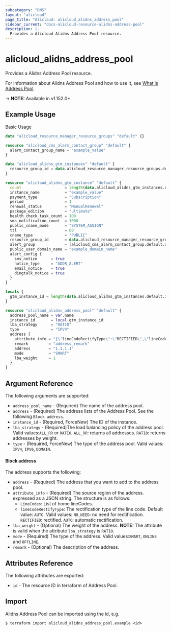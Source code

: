 ```yaml
---
subcategory: "DNS"
layout: "alicloud"
page_title: "Alicloud: alicloud_alidns_address_pool"
sidebar_current: "docs-alicloud-resource-alidns-address-pool"
description: |-
  Provides a Alicloud Alidns Address Pool resource.
---
```


# alicloud\_alidns\_address\_pool

Provides a Alidns Address Pool resource.

For information about Alidns Address Pool and how to use it, see [What is Address Pool](https://www.alibabacloud.com/help/doc-detail/189621.html).

-> **NOTE:** Available in v1.152.0+.

## Example Usage

Basic Usage

```terraform
data "alicloud_resource_manager_resource_groups" "default" {}

resource "alicloud_cms_alarm_contact_group" "default" {
  alarm_contact_group_name = "example_value"
}

data "alicloud_alidns_gtm_instances" "default" {
  resource_group_id = data.alicloud_resource_manager_resource_groups.default.groups.0.id
}

resource "alicloud_alidns_gtm_instance" "default" {
  count                   = length(data.alicloud_alidns_gtm_instances.default.ids) > 0 ? 0 : 1
  instance_name           = "example_value"
  payment_type            = "Subscription"
  period                  = 1
  renewal_status          = "ManualRenewal"
  package_edition         = "ultimate"
  health_check_task_count = 100
  sms_notification_count  = 1000
  public_cname_mode       = "SYSTEM_ASSIGN"
  ttl                     = 60
  cname_type              = "PUBLIC"
  resource_group_id       = data.alicloud_resource_manager_resource_groups.default.groups.0.id
  alert_group             = [alicloud_cms_alarm_contact_group.default.alarm_contact_group_name]
  public_user_domain_name = "example_domain_name"
  alert_config {
    sms_notice      = true
    notice_type     = "ADDR_ALERT"
    email_notice    = true
    dingtalk_notice = true
  }
}

locals {
  gtm_instance_id = length(data.alicloud_alidns_gtm_instances.default.ids) > 0 ? data.alicloud_alidns_gtm_instances.default.ids[0] : concat(alicloud_alidns_gtm_instance.default.*.id, [""])[0]
}

resource "alicloud_alidns_address_pool" "default" {
  address_pool_name = var.name
  instance_id       = local.gtm_instance_id
  lba_strategy      = "RATIO"
  type              = "IPV4"
  address {
    attribute_info = "{\"lineCodeRectifyType\":\"RECTIFIED\",\"lineCodes\":[\"os_namerica_us\"]}"
    remark         = "address_remark"
    address        = "1.1.1.1"
    mode           = "SMART"
    lba_weight     = 1
  }
}
```

## Argument Reference

The following arguments are supported:
* `address_pool_name` - (Required) The name of the address pool.
* `address` - (Required) The address lists of the Address Pool. See the following `Block address`.
* `instance_id` - (Required, ForceNew) The ID of the instance.
* `lba_strategy` - (Required)The load balancing policy of the address pool. Valid values:`ALL_RR` or `RATIO`. `ALL_RR`: returns all addresses. `RATIO`: returns addresses by weight.
* `type` - (Required, ForceNew) The type of the address pool. Valid values: `IPV4`, `IPV6`, `DOMAIN`.

#### Block address

The address supports the following:
* `address` - (Required) The address that you want to add to the address pool.
* `attribute_info` - (Required) The source region of the address. expressed as a JSON string. The structure is as follows:
  * `LineCodes`: List of home lineCodes.
  * `lineCodeRectifyType`: The rectification type of the line code. Default value: `AUTO`. Valid values: `NO_NEED`: no need for rectification. `RECTIFIED`: rectified. `AUTO`: automatic rectification.
* `lba_weight` - (Optional) The weight of the address. **NOTE:** The attribute is valid when the attribute `lba_strategy` is `RATIO`.
* `mode` - (Required) The type of the address. Valid values:`SMART`, `ONLINE` and `OFFLINE`.
* `remark` - (Optional) The description of the address.

## Attributes Reference

The following attributes are exported:

* `id` - The resource ID in terraform of Address Pool.

## Import

Alidns Address Pool can be imported using the id, e.g.

```
$ terraform import alicloud_alidns_address_pool.example <id>
```
